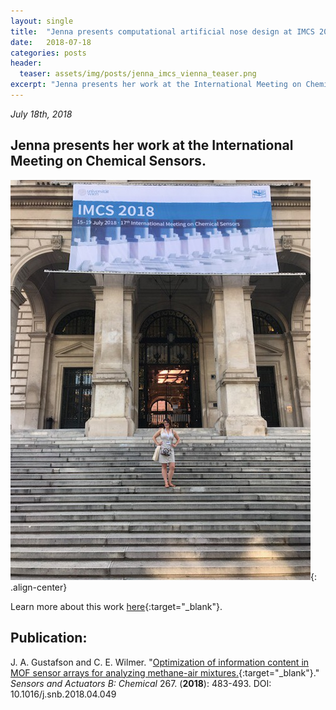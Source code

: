 ```yaml
---
layout: single
title:  "Jenna presents computational artificial nose design at IMCS 2018 in Vienna, Austria."
date:   2018-07-18
categories: posts
header:
  teaser: assets/img/posts/jenna_imcs_vienna_teaser.png
excerpt: "Jenna presents her work at the International Meeting on Chemical Sensors."
---
```

*July 18th, 2018*

Jenna presents her work at the International Meeting on Chemical Sensors.
---------
![award_image](/assets/img/posts/jenna_imcs_vienna.jpg){: .align-center}

Learn more about this work [here](https://github.com/JennaGustafson/sensor_array_mof_adsorption){:target="_blank"}.

Publication:
------------
J. A. Gustafson and C. E. Wilmer. "[Optimization of information content in MOF sensor arrays for analyzing methane-air mixtures.](https://www.sciencedirect.com/science/article/pii/S0925400518307457?via%3Dihub){:target="_blank"}." *Sensors and Actuators B: Chemical* 267. (**2018**): 483-493. DOI: 10.1016/j.snb.2018.04.049
